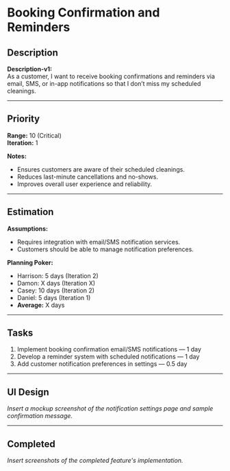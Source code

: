 # Booking Confirmation and Reminders

## Description
**Description-v1:**  
As a customer, I want to receive booking confirmations and reminders via email, SMS, or in-app notifications so that I don’t miss my scheduled cleanings.

---

## Priority
**Range:** 10 (Critical)  
**Iteration:** 1  

**Notes:**  
- Ensures customers are aware of their scheduled cleanings.  
- Reduces last-minute cancellations and no-shows.  
- Improves overall user experience and reliability.

---

## Estimation
**Assumptions:**  
- Requires integration with email/SMS notification services.  
- Customers should be able to manage notification preferences.  

**Planning Poker:**  
- Harrison: 5 days (Iteration 2)  
- Damon: X days (Iteration X)  
- Casey: 10 days (Iteration 2)  
- Daniel: 5 days (Iteration 1)  
- **Average:** X days  

---

## Tasks
1. Implement booking confirmation email/SMS notifications — 1 day  
2. Develop a reminder system with scheduled notifications — 1 day  
3. Add customer notification preferences in settings — 0.5 day  

---

## UI Design
*Insert a mockup screenshot of the notification settings page and sample confirmation message.*

---

## Completed
*Insert screenshots of the completed feature's implementation.*
